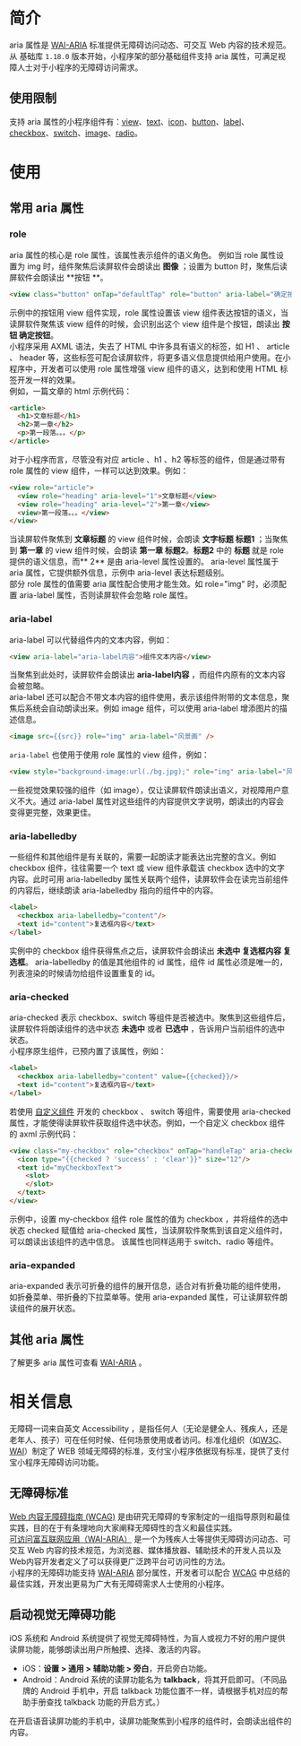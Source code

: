 # 简介
aria 属性是 [WAI-ARIA](https://www.w3.org/TR/wai-aria/) 标准提供无障碍访问动态、可交互 Web 内容的技术规范。从 基础库 `1.18.0` 版本开始，小程序架的部分基础组件支持 aria 属性，可满足视障人士对于小程序的无障碍访问需求。

## 使用限制
支持 aria 属性的小程序组件有：[view](https://opendocs.alipay.com/mini/component/view)、[text](https://opendocs.alipay.com/mini/component/text)、[icon](https://opendocs.alipay.com/mini/component/icon)、[button](https://opendocs.alipay.com/mini/component/button)、[label](https://opendocs.alipay.com/mini/component/label)、[checkbox](https://opendocs.alipay.com/mini/component/checkbox)、[switch](https://opendocs.alipay.com/mini/component/switch)、[image](https://opendocs.alipay.com/mini/component/image)、[radio](https://opendocs.alipay.com/mini/component/radio)。

# 使用

## 常用 aria 属性

### role
aria 属性的核心是 role 属性，该属性表示组件的语义角色。 例如当 role 属性设置为 img 时，组件聚焦后读屏软件会朗读出 **图像** ；设置为 button 时，聚焦后读屏软件会朗读出 **按钮 **。
```html
<view class="button" onTap="defaultTap" role="button" aria-label="确定按钮">确定按钮</view>
```
示例中的按钮用 view 组件实现，role 属性设置该 view 组件表达按钮的语义，当读屏软件聚焦该 view 组件的时候，会识别出这个 view 组件是个按钮，朗读出  **按钮 确定按钮**。<br />小程序采用 AXML 语法，失去了 HTML 中许多具有语义的标签，如 H1 、 article 、 header 等，这些标签可配合读屏软件，将更多语义信息提供给用户使用。在小程序中，开发者可以使用 role 属性增强 view 组件的语义，达到和使用 HTML 标签开发一样的效果。<br />例如，一篇文章的 html 示例代码：
```html
<article>
  <h1>文章标题</h1>
  <h2>第一章</h2>
  <p>第一段落。。。</p>
</article>
```
对于小程序而言，尽管没有对应 article 、h1 、h2 等标签的组件，但是通过带有 role 属性的 view 组件，一样可以达到效果。例如：
```html
<view role="article">
  <view role="heading" aria-level="1">文章标题</view>
  <view role="heading" aria-level="2">第一章</view>
  <view>第一段落。。。</view>
</view>
```
当读屏软件聚焦到 **文章标题** 的 view 组件时候，会朗读 **文字标题 标题1** ；当聚焦到 **第一章** 的 view 组件时候，会朗读 **第一章 标题2**。**标题2** 中的 **标题** 就是 role 提供的语义信息，而** 2**  是由 aria-level 属性设置的。 aria-level 属性属于 aria 属性，它提供额外信息，示例中 aria-level 表达标题级别。<br />部分 role 属性的值需要 aria 属性配合使用才能生效。如 role="img" 时，必须配置 aria-label 属性，否则读屏软件会忽略 role 属性。

### aria-label
aria-label 可以代替组件内的文本内容，例如：
```html
<view aria-label="aria-label内容">组件文本内容</view>
```
当聚焦到此处时，读屏软件会朗读出 **aria-label内容** ，而组件内原有的文本内容会被忽略。<br />aria-label 还可以配合不带文本内容的组件使用，表示该组件附带的文本信息，聚焦后系统会自动朗读出来。例如 image 组件，可以使用 aria-label 增添图片的描述信息。
```html
<image src={{src}} role="img" aria-label="风景画" />
```
`aria-label` 也使用于使用 role 属性的 view 组件，例如：
```html
<view style="background-image:url(./bg.jpg);" role="img" aria-label="风景画"></view>
```
一些视觉效果较强的组件（如 image），仅让读屏软件朗读出语义，对视障用户意义不大。通过 aria-label 属性对这些组件的内容提供文字说明，朗读出的内容会变得更完整，效果更佳。

### aria-labelledby
一些组件和其他组件是有关联的，需要一起朗读才能表达出完整的含义。例如 checkbox 组件，往往需要一个 text 或 view 组件承载该 checkbox 选中的文字内容。此时可用 aria-labelledby 属性关联两个组件，读屏软件会在读完当前组件的内容后，继续朗读 aria-labelledby 指向的组件中的内容。
```html
<label>
  <checkbox aria-labelledby="content"/>
  <text id="content">复选框内容</text>
</label>
```
实例中的 checkbox 组件获得焦点之后，读屏软件会朗读出 **未选中 复选框内容 复选框**。 aria-labelledby 的值是其他组件的 id 属性，组件 id 属性必须是唯一的，列表渲染的时候请勿给组件设置重复的 id。

###  aria-checked
aria-checked 表示 checkbox、switch 等组件是否被选中。聚焦到这些组件后，读屏软件将朗读组件的选中状态 **未选中** 或者 **已选中** ，告诉用户当前组件的选中状态。<br />小程序原生组件，已预内置了该属性，例如：
```html
<label>
  <checkbox aria-labelledby="content" value={{checked}}/>
  <text id="content">复选框内容</text>
</label>
```
若使用 [自定义组件](https://opendocs.alipay.com/mini/framework/custom-component-overview) 开发的 checkbox 、 switch 等组件，需要使用 aria-checked 属性，才能使得读屏软件获取组件选中状态。例如，一个自定义 checkbox 组件的 axml 示例代码：
```html
<view class="my-checkbox" role="checkbox" onTap="handleTap" aria-checked="{{checked}}" aria-labelledby="myCheckboxText">
  <icon type="{{checked ? 'success' : 'clear'}}" size="12"/>
  <text id="myCheckboxText">
    <slot>
    </slot>
  </text>
</view>
```
示例中，设置 my-checkbox 组件 role 属性的值为 checkbox ，并将组件的选中状态 checked 赋值给 aria-checked 属性，当读屏软件聚焦到该自定义组件时，可以朗读出该组件的选中信息。 该属性也同样适用于 switch、radio 等组件。

### aria-expanded
aria-expanded 表示可折叠的组件的展开信息，适合对有折叠功能的组件使用，如折叠菜单、带折叠的下拉菜单等。使用 aria-expanded 属性，可让读屏软件朗读组件的展开状态。

## 其他 aria 属性
了解更多 aria 属性可查看 [WAI-ARIA](https://www.w3.org/TR/wai-aria/) 。

# 相关信息
无障碍一词来自英文 Accessibility ，是指任何人（无论是健全人、残疾人，还是老年人、孩子）可在任何时候、任何场景使用或者访问。标准化组织（如[W3C](https://www.w3.org/)、[WAI](https://www.w3.org/WAI/)）制定了 WEB 领域无障碍的标准，支付宝小程序依据现有标准，提供了支付宝小程序无障碍访问功能。

## 无障碍标准
[Web 内容无障碍指南 (WCAG)](https://www.w3.org/Translations/WCAG21-zh/) 是由研究无障碍的专家制定的一组指导原则和最佳实践，目的在于有条理地向大家阐释无障碍性的含义和最佳实践。<br />[可访问富互联网应用（WAI-ARIA）](https://www.w3.org/TR/wai-aria/) 是一个为残疾人士等提供无障碍访问动态、可交互 Web 内容的技术规范，为浏览器、媒体播放器、辅助技术的开发人员以及Web内容开发者定义了可以获得更广泛跨平台可访问性的方法。<br />小程序的无障碍功能支持 [WAI-ARIA](https://www.w3.org/TR/wai-aria/) 部分属性，开发者可以配合 [WCAG](https://www.w3.org/Translations/WCAG21-zh/) 中总结的最佳实践，开发出更易为广大有无障碍需求人士使用的小程序。

## 启动视觉无障碍功能
iOS 系统和 Android 系统提供了视觉无障碍特性，为盲人或视力不好的用户提供读屏功能，能够朗读出用户所触摸、选择、激活的内容。

- iOS：**设置 > 通用 > 辅助功能 > 旁白**，开启旁白功能。<br />
- Android：Android 系统的读屏功能名为 **talkback**，将其开启即可。（不同品牌的 Android 手机中，开启 talkback 功能位置不一样，请根据手机对应的帮助手册查找 talkback 功能的开启方式。）<br />

在开启语音读屏功能的手机中，读屏功能聚焦到小程序的组件时，会朗读出组件的内容。
